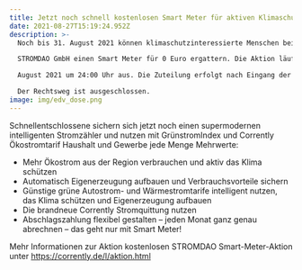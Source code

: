 ```yaml
---
title: Jetzt noch schnell kostenlosen Smart Meter für aktiven Klimaschutz sichern!
date: 2021-08-27T15:19:24.952Z
description: >-
  Noch bis 31. August 2021 können klimaschutzinteressierte Menschen bei der

  STROMDAO GmbH einen Smart Meter für 0 Euro ergattern. Die Aktion läuft am 31.

  August 2021 um 24:00 Uhr aus. Die Zuteilung erfolgt nach Eingang der Bewerbungen.

  Der Rechtsweg ist ausgeschlossen.
image: img/edv_dose.png
---
```

Schnellentschlossene sichern sich jetzt noch einen supermodernen intelligenten
Stromzähler und nutzen mit GrünstromIndex und Corrently Ökostromtarif Haushalt
und Gewerbe jede Menge Mehrwerte:

* Mehr Ökostrom aus der Region verbrauchen und aktiv das Klima schützen
* Automatisch Eigenerzeugung aufbauen und Verbrauchsvorteile sichern
* Günstige grüne Autostrom- und Wärmestromtarife intelligent nutzen, das
  Klima schützen und Eigenerzeugung aufbauen
* Die brandneue Corrently Stromquittung nutzen
* Abschlagszahlung flexibel gestalten – jeden Monat ganz genau abrechnen –
  das geht nur mit Smart Meter!


Mehr Informationen zur Aktion kostenlosen STROMDAO Smart-Meter-Aktion unter
<https://corrently.de/l/aktion.html>